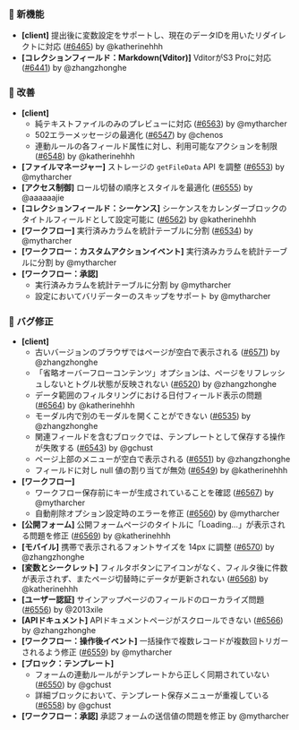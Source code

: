 ### 🎉 新機能

- **[client]** 提出後に変数設定をサポートし、現在のデータIDを用いたリダイレクトに対応 ([#6465](https://github.com/nocobase/nocobase/pull/6465)) by @katherinehhh
- **[コレクションフィールド：Markdown(Vditor)]** VditorがS3 Proに対応 ([#6441](https://github.com/nocobase/nocobase/pull/6441)) by @zhangzhonghe

### 🚀 改善

- **[client]**
  - 純テキストファイルのみのプレビューに対応 ([#6563](https://github.com/nocobase/nocobase/pull/6563)) by @mytharcher
  - 502エラーメッセージの最適化 ([#6547](https://github.com/nocobase/nocobase/pull/6547)) by @chenos
  - 連動ルールの各フィールド属性に対し、利用可能なアクションを制限 ([#6548](https://github.com/nocobase/nocobase/pull/6548)) by @katherinehhh
- **[ファイルマネージャー]** ストレージの `getFileData` API を調整 ([#6553](https://github.com/nocobase/nocobase/pull/6553)) by @mytharcher
- **[アクセス制御]** ロール切替の順序とスタイルを最適化 ([#6555](https://github.com/nocobase/nocobase/pull/6555)) by @aaaaaajie
- **[コレクションフィールド：シーケンス]** シーケンスをカレンダーブロックのタイトルフィールドとして設定可能に ([#6562](https://github.com/nocobase/nocobase/pull/6562)) by @katherinehhh
- **[ワークフロー]** 実行済みカラムを統計テーブルに分割 ([#6534](https://github.com/nocobase/nocobase/pull/6534)) by @mytharcher
- **[ワークフロー：カスタムアクションイベント]** 実行済みカラムを統計テーブルに分割 by @mytharcher
- **[ワークフロー：承認]**
  - 実行済みカラムを統計テーブルに分割 by @mytharcher
  - 設定においてバリデーターのスキップをサポート by @mytharcher

### 🐛 バグ修正

- **[client]**
  - 古いバージョンのブラウザではページが空白で表示される ([#6571](https://github.com/nocobase/nocobase/pull/6571)) by @zhangzhonghe
  - 「省略オーバーフローコンテンツ」オプションは、ページをリフレッシュしないとトグル状態が反映されない ([#6520](https://github.com/nocobase/nocobase/pull/6520)) by @zhangzhonghe
  - データ範囲のフィルタリングにおける日付フィールド表示の問題 ([#6564](https://github.com/nocobase/nocobase/pull/6564)) by @katherinehhh
  - モーダル内で別のモーダルを開くことができない ([#6535](https://github.com/nocobase/nocobase/pull/6535)) by @zhangzhonghe
  - 関連フィールドを含むブロックでは、テンプレートとして保存する操作が失敗する ([#6543](https://github.com/nocobase/nocobase/pull/6543)) by @gchust
  - ページ上部のメニューが空白で表示される ([#6551](https://github.com/nocobase/nocobase/pull/6551)) by @zhangzhonghe
  - フィールドに対し null 値の割り当てが無効 ([#6549](https://github.com/nocobase/nocobase/pull/6549)) by @katherinehhh
- **[ワークフロー]**
  - ワークフロー保存前にキーが生成されていることを確認 ([#6567](https://github.com/nocobase/nocobase/pull/6567)) by @mytharcher
  - 自動削除オプション設定時のエラーを修正 ([#6560](https://github.com/nocobase/nocobase/pull/6560)) by @mytharcher
- **[公開フォーム]** 公開フォームページのタイトルに「Loading...」が表示される問題を修正 ([#6569](https://github.com/nocobase/nocobase/pull/6569)) by @katherinehhh
- **[モバイル]** 携帯で表示されるフォントサイズを 14px に調整 ([#6570](https://github.com/nocobase/nocobase/pull/6570)) by @zhangzhonghe
- **[変数とシークレット]** フィルタボタンにアイコンがなく、フィルタ後に件数が表示されず、またページ切替時にデータが更新されない ([#6568](https://github.com/nocobase/nocobase/pull/6568)) by @katherinehhh
- **[ユーザー認証]** サインアップページのフィールドのローカライズ問題 ([#6556](https://github.com/nocobase/nocobase/pull/6556)) by @2013xile
- **[APIドキュメント]** APIドキュメントページがスクロールできない ([#6566](https://github.com/nocobase/nocobase/pull/6566)) by @zhangzhonghe
- **[ワークフロー：操作後イベント]** 一括操作で複数レコードが複数回トリガーされるよう修正 ([#6559](https://github.com/nocobase/nocobase/pull/6559)) by @mytharcher
- **[ブロック：テンプレート]**
  - フォームの連動ルールがテンプレートから正しく同期されていない ([#6550](https://github.com/nocobase/nocobase/pull/6550)) by @gchust
  - 詳細ブロックにおいて、テンプレート保存メニューが重複している ([#6558](https://github.com/nocobase/nocobase/pull/6558)) by @gchust
- **[ワークフロー：承認]** 承認フォームの送信値の問題を修正 by @mytharcher